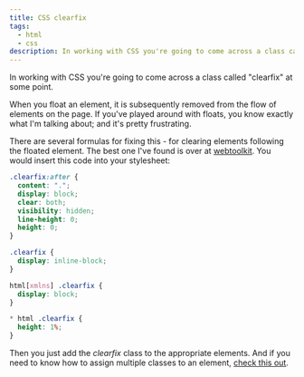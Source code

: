 ```yaml
---
title: CSS clearfix
tags:
  - html
  - css
description: In working with CSS you're going to come across a class called "clearfix" at some point.
---
```


In working with CSS you're going to come across a class called "clearfix" at some point.

When you float an element, it is subsequently removed from the flow of elements on the page. If you've played around with floats, you know exactly what I'm talking about; and it's pretty frustrating.

There are several formulas for fixing this - for clearing elements following the floated element. The best one I've found is over at [webtoolkit](http://www.webtoolkit.info/css-clearfix.html). You would insert this code into your stylesheet:

```css
.clearfix:after {
  content: ".";
  display: block;
  clear: both;
  visibility: hidden;
  line-height: 0;
  height: 0;
}

.clearfix {
  display: inline-block;
}

html[xmlns] .clearfix {
  display: block;
}

* html .clearfix {
  height: 1%;
}
```

Then you just add the *clearfix* class to the appropriate elements. And if you need to know how to assign multiple classes to an element, [check this out](http://thepolymathlab.com/2012/12/17/multiple-classes-on-an-html-element/ "Multiple classes on an HTML element").
